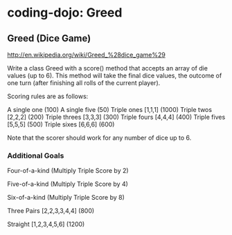 # coding-dojo: Greed

## Greed (Dice Game)

http://en.wikipedia.org/wiki/Greed_%28dice_game%29

Write a class Greed with a score() method that accepts an array of die values (up to 6). This method will take the final dice values, the outcome 
of one turn (after finishing all rolls of the current player).

Scoring rules are as follows:

A single one (100)
A single five (50)
Triple ones [1,1,1] (1000)
Triple twos [2,2,2] (200)
Triple threes [3,3,3] (300)
Triple fours [4,4,4] (400)
Triple fives [5,5,5] (500)
Triple sixes [6,6,6] (600)


Note that the scorer should work for any number of dice up to 6.

### Additional Goals
Four-of-a-kind (Multiply Triple Score by 2)

Five-of-a-kind (Multiply Triple Score by 4)

Six-of-a-kind (Multiply Triple Score by 8)

Three Pairs [2,2,3,3,4,4] (800)

Straight [1,2,3,4,5,6] (1200)
